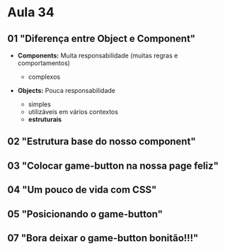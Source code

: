# Aula 34

## 01 "Diferença entre Object e Component"

- **Components:** Muita responsabilidade (muitas regras e comportamentos)
  - complexos

- **Objects:** Pouca responsabilidade
  - simples
  - utilizáveis em vários contextos
  - **estruturais**

## 02 "Estrutura base do nosso component"

## 03 "Colocar game-button na nossa page feliz"

## 04 "Um pouco de vida com CSS"

## 05 "Posicionando o game-button"

## 07 "Bora deixar o game-button bonitão!!!"